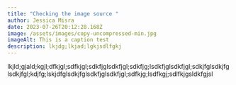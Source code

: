 ```yaml
---
title: "Checking the image source "
author: Jessica Misra
date: 2023-07-26T20:12:28.168Z
image: /assets/images/copy-uncompressed-min.jpg
imageAlt: This is a caption test
description: lkjdg;lkjad;lgkjsdlfgkj
---
```

lkjld;gjald;kgjl;dfkjgl;sdfkjgl;sdkfjglsdkfjgl;sdkfjg;lsdkfjglsdkfjgl;sdkjfglsdkjfglsdkjfgl;kdjfg;lskjdfglsdkjfglsdkfjglsdkfjgl;sdfkjg;lsdfkgj;sdlfkjgsldkfgjsl